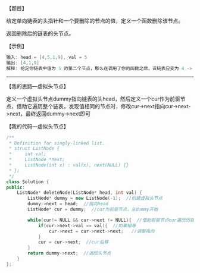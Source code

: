【题目】

给定单向链表的头指针和一个要删除的节点的值，定义一个函数删除该节点。

返回删除后的链表的头节点。

【示例】

```c++
输入: head = [4,5,1,9], val = 5
输出: [4,1,9]
解释: 给定你链表中值为 5 的第二个节点，那么在调用了你的函数之后，该链表应变为 4 -> 1 -> 9.
```

---

【我的思路—虚拟头节点】

定义一个虚拟头节点dummy指向链表的头head，然后定义一个cur作为前驱节点，借助它遍历整个链表，发现值相同的节点时，修改cur->next指向cur->next->next，最终返回dummy->next即可

【我的代码—虚拟头节点】

```c++
/**
 * Definition for singly-linked list.
 * struct ListNode {
 *     int val;
 *     ListNode *next;
 *     ListNode(int x) : val(x), next(NULL) {}
 * };
 */
class Solution {
public:
    ListNode* deleteNode(ListNode* head, int val) {
        ListNode* dummy = new ListNode(-1);  //创建虚拟头节点
        dummy->next = head;  //指向head
        ListNode* cur = dummy;  //cur为前驱节点，从dummy开始

        while(cur!= NULL && cur->next != NULL){  //借助前驱节点cur遍历历链表
            if(cur->next->val == val){  //如果相等
                cur->next = cur->next->next;   //调整指向
            }
            cur = cur->next;  //cur后移
        }
        return dummy->next;  //返回头节点
    }
};
```

